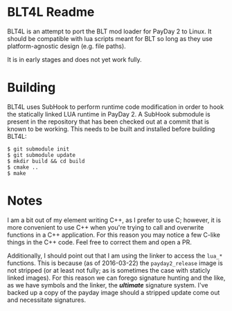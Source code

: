 BLT4L Readme
============

BLT4L is an attempt to port the BLT mod loader for PayDay 2 to Linux.
It should be compatible with lua scripts meant for BLT so long as they use platform-agnostic design (e.g. file paths).

It is in early stages and does not yet work fully.

Building
========

BLT4L uses SubHook to perform runtime code modification in order to hook the statically linked LUA runtime in PayDay 2.
A SubHook submodule is present in the repository that has been checked out at a commit that is known to be working.
This needs to be built and installed before building BLT4L:

```
$ git submodule init
$ git submodule update
$ mkdir build && cd build
$ cmake ..
$ make
```

Notes
=====

I am a bit out of my element writing C++, as I prefer to use C; however, it is more convenient to use C++ when you're trying
to call and overwrite functions in a C++ application. For this reason you may notice a few C-like things in the C++ code.
Feel free to correct them and open a PR.

Additionally, I should point out that I am using the linker to access the `lua_*` functions. This is because (as of 2016-03-22)
the `payday2_release` image is not stripped (or at least not fully; as is sometimes the case with staticly linked images). For this
reason we can forego signature hunting and the like, as we have symbols and the linker, the ***ultimate*** signature system. I've
backed up a copy of the payday image should a stripped update come out and necessitate signatures.
